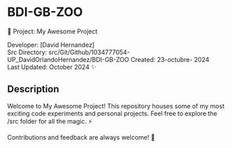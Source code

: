 # BDI-GB-ZOO
 🚀 Project: My Awesome Project

Developer: [David Hernandez]  
Src Directory: src/Git/Github/1034777054-UP_DavidOrlandoHernandez/BDI-GB-ZOO 
Created: 23-octubre- 2024  
Last Updated: October 2024 ✨  

## Description
Welcome to My Awesome Project! This repository houses some of my most exciting code experiments and personal projects. Feel free to explore the /src folder for all the magic. ⚡

Contributions and feedback are always welcome! 🙌
